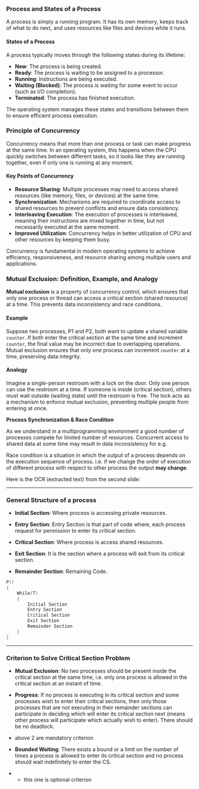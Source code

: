 ### **Process and States of a Process**

A process is simply a running program. It has its own memory, keeps track of what to do next, and uses resources like files and devices while it runs.

#### **States of a Process**

A process typically moves through the following states during its lifetime:

- **New**: The process is being created.
- **Ready**: The process is waiting to be assigned to a processor.
- **Running**: Instructions are being executed.
- **Waiting (Blocked)**: The process is waiting for some event to occur (such as I/O completion).
- **Terminated**: The process has finished execution.

The operating system manages these states and transitions between them to ensure efficient process execution.

### **Principle of Concurrency**

Concurrency means that more than one process or task can make progress at the same time. In an operating system, this happens when the CPU quickly switches between different tasks, so it looks like they are running together, even if only one is running at any moment.

#### **Key Points of Concurrency**

- **Resource Sharing**: Multiple processes may need to access shared resources (like memory, files, or devices) at the same time.
- **Synchronization**: Mechanisms are required to coordinate access to shared resources to prevent conflicts and ensure data consistency.
- **Interleaving Execution**: The execution of processes is interleaved, meaning their instructions are mixed together in time, but not necessarily executed at the same moment.
- **Improved Utilization**: Concurrency helps in better utilization of CPU and other resources by keeping them busy.

Concurrency is fundamental in modern operating systems to achieve efficiency, responsiveness, and resource sharing among multiple users and applications.

### **Mutual Exclusion: Definition, Example, and Analogy**

**Mutual exclusion** is a property of concurrency control, which ensures that only one process or thread can access a critical section (shared resource) at a time. This prevents data inconsistency and race conditions.

#### **Example**

Suppose two processes, P1 and P2, both want to update a shared variable `counter`. If both enter the critical section at the same time and increment `counter`, the final value may be incorrect due to overlapping operations. Mutual exclusion ensures that only one process can increment `counter` at a time, preserving data integrity.

#### **Analogy**

Imagine a single-person restroom with a lock on the door. Only one person can use the restroom at a time. If someone is inside (critical section), others must wait outside (waiting state) until the restroom is free. The lock acts as a mechanism to enforce mutual exclusion, preventing multiple people from entering at once.

**Process Synchronization & Race Condition**

As we understand in a multiprogramming environment a good number of processes compete for limited number of resources. Concurrent access to shared data at some time may result in data inconsistency for e.g.

Race condition is a situation in which the output of a process depends on the execution sequence of process. i.e. if we change the order of execution of different process with respect to other process the output **may change**.

Here is the OCR (extracted text) from the second slide:

---

### **General Structure of a process**

- **Initial Section**: Where process is accessing private resources.

- **Entry Section**: Entry Section is that part of code where, each process request for permission to enter its critical section.

- **Critical Section**: Where process is access shared resources.

- **Exit Section**: It is the section where a process will exit from its critical section.

- **Remainder Section**: Remaining Code.

```c
P()
{
    While(T)
    {
        Initial Section
        Entry Section
        Critical Section
        Exit Section
        Remainder Section
    }
}
```

---

### **Criterion to Solve Critical Section Problem**

- **Mutual Exclusion**:
  No two processes should be present inside the critical section at the same time, i.e. only one process is allowed in the critical section at an instant of time.

- **Progress**:
  If no process is executing in its critical section and some processes wish to enter their critical sections, then only those processes that are not executing in their remainder sections can participate in deciding which will enter its critical section next (means other process will participate which actually wish to enter). There should be no deadlock.

- above 2 are mandatory criterion

- **Bounded Waiting**:
  There exists a bound or a limit on the number of times a process is allowed to enter its critical section and no process should wait indefinitely to enter the CS.
- - this one is optional criterion
